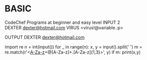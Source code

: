 # BASIC
CodeChef Programs at beginner and easy level
INPUT
2  
DEXTER <dexter@hotmail.com>
VIRUS <virus!@variable.:p>

OUTPUT
DEXTER <dexter@hotmail.com>

import re
n = int(input())
for _ in range(n):
    x, y = input().split(' ')
    m = re.match(r'<[A-Za-z](\w|-|\.|_)+@[A-Za-z]+\.[A-Za-z]{1,3}>', y)
    if m:
        print(x,y)
